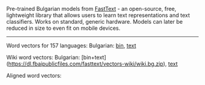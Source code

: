 Pre-trained Bulgarian models from [FastText](https://github.com/facebookresearch/fastText/) - an open-source, free, lightweight library that allows users to learn text representations and text classifiers. 
Works on standard, generic hardware. Models can later be reduced in size to even fit on mobile devices.
________
Word vectors for 157 languages: Bulgarian: [bin](https://dl.fbaipublicfiles.com/fasttext/vectors-crawl/cc.bg.300.bin.gz), [text](https://dl.fbaipublicfiles.com/fasttext/vectors-crawl/cc.bg.300.vec.gz)

Wiki word vectors: Bulgarian: [bin+text] (https://dl.fbaipublicfiles.com/fasttext/vectors-wiki/wiki.bg.zip), [text](https://dl.fbaipublicfiles.com/fasttext/vectors-wiki/wiki.bg.vec)

Aligned word vectors: 
